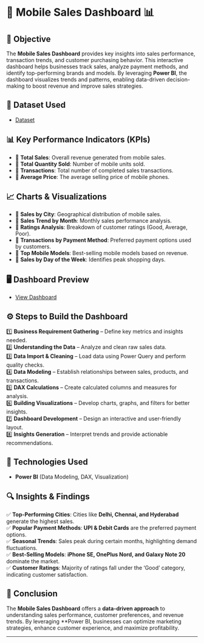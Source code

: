 # 📱 Mobile Sales Dashboard 📊  

## 🎯 Objective  
The **Mobile Sales Dashboard** provides key insights into sales performance, transaction trends, and customer purchasing behavior. This interactive dashboard helps businesses track sales, analyze payment methods, and identify top-performing brands and models. By leveraging **Power BI**, the dashboard visualizes trends and patterns, enabling data-driven decision-making to boost revenue and improve sales strategies.  

## 📂 Dataset Used  
- <a href="https://github.com/Shashank2650/PowerBi-Dashboard/blob/main/Mobile%20Sales%20Data.xlsx">Dataset</a> 

## 📊 Key Performance Indicators (KPIs)  
- 📌 **Total Sales**: Overall revenue generated from mobile sales.  
- 📌 **Total Quantity Sold**: Number of mobile units sold.  
- 📌 **Transactions**: Total number of completed sales transactions.  
- 📌 **Average Price**: The average selling price of mobile phones.  

## 📈 Charts & Visualizations  
- 📍 **Sales by City**: Geographical distribution of mobile sales.  
- 📍 **Sales Trend by Month**: Monthly sales performance analysis.  
- 📍 **Ratings Analysis**: Breakdown of customer ratings (Good, Average, Poor).  
- 📍 **Transactions by Payment Method**: Preferred payment options used by customers.  
- 📍 **Top Mobile Models**: Best-selling mobile models based on revenue.  
- 📍 **Sales by Day of the Week**: Identifies peak shopping days.  

## 🖥️ Dashboard Preview  
- <a href="(https://github.com/Shashank2650/PowerBi-Dashboard/blob/main/Dashboard.pbix)">View Dashboard</a>

## ⚙️ Steps to Build the Dashboard  
1️⃣ **Business Requirement Gathering** – Define key metrics and insights needed.  
2️⃣ **Understanding the Data** – Analyze and clean raw sales data.  
3️⃣ **Data Import & Cleaning** – Load data using Power Query and perform quality checks.  
4️⃣ **Data Modeling** – Establish relationships between sales, products, and transactions.  
5️⃣ **DAX Calculations** – Create calculated columns and measures for analysis.  
6️⃣ **Building Visualizations** – Develop charts, graphs, and filters for better insights.  
7️⃣ **Dashboard Development** – Design an interactive and user-friendly layout.  
8️⃣ **Insights Generation** – Interpret trends and provide actionable recommendations.  

## 🚀 Technologies Used  
- **Power BI** (Data Modeling, DAX, Visualization)  

## 🔍 Insights & Findings  
✅ **Top-Performing Cities**: Cities like **Delhi, Chennai, and Hyderabad** generate the highest sales.  
✅ **Popular Payment Methods**: **UPI & Debit Cards** are the preferred payment options.  
✅ **Seasonal Trends**: Sales peak during certain months, highlighting demand fluctuations.  
✅ **Best-Selling Models**: **iPhone SE, OnePlus Nord, and Galaxy Note 20** dominate the market.  
✅ **Customer Ratings**: Majority of ratings fall under the ‘Good’ category, indicating customer satisfaction.  

## 📝 Conclusion  
The **Mobile Sales Dashboard** offers a **data-driven approach** to understanding sales performance, customer preferences, and revenue trends. By leveraging **Power BI, businesses can optimize marketing strategies, enhance customer experience, and maximize profitability.  

---




 



